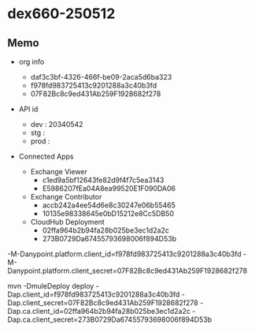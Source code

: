 # dex660-250512

## Memo
* org info
  *  daf3c3bf-4326-466f-be09-2aca5d6ba323
  *  f978fd983725413c9201288a3c40b3fd
  *  07F82Bc8c9ed431Ab259F1928682f278

* API id
  * dev : 20340542
  * stg : 
  * prod : 

* Connected Apps
  * Exchange Viewer
    * c1ed9a5bf12643fe82d9f4f7c5ea3143
    * E5986207fEa04A8ea99520E1F090DA06
  * Exchange Contributor
    * accb242a4ee54d6e8c30247e06b55465
    * 10135e98338645e0bD15212e8Cc5DB50
  * CloudHub Deployment
    * 02ffa964b2b94fa28b025be3ec1d2a2c
    * 273B0729Da67455793698006f894D53b

-M-Danypoint.platform.client_id=f978fd983725413c9201288a3c40b3fd
-M-Danypoint.platform.client_secret=07F82Bc8c9ed431Ab259F1928682f278


mvn -DmuleDeploy deploy -Dap.client_id=f978fd983725413c9201288a3c40b3fd -Dap.client_secret=07F82Bc8c9ed431Ab259F1928682f278 -Dap.ca.client_id=02ffa964b2b94fa28b025be3ec1d2a2c -Dap.ca.client_secret=273B0729Da67455793698006f894D53b

